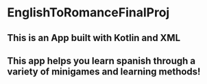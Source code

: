# EnglishToRomanceFinalProj
## This is an App built with Kotlin and XML
## This app helps you learn spanish through a variety of minigames and learning methods!
